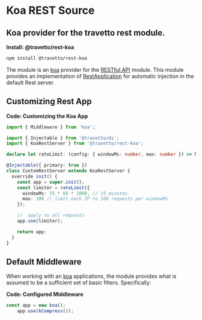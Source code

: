 <!-- This file was generated by @travetto/doc and should not be modified directly -->
<!-- Please modify https://github.com/travetto/travetto/tree/main/module/rest-koa/README.ts and execute "npx trv doc" to rebuild -->
# Koa REST Source
## Koa provider for the travetto rest module.

**Install: @travetto/rest-koa**
```bash
npm install @travetto/rest-koa
```

The module is an [koa](https://koajs.com/) provider for the [RESTful API](module/rest#readme "Declarative api for RESTful APIs with support for the dependency injection module.") module.  This module provides an implementation of [RestApplication](https://github.com/travetto/travetto/tree/main/module/rest/src/application/rest.ts#L21) for automatic injection in the default Rest server.

## Customizing Rest App

**Code: Customizing the Koa App**
```typescript
import { Middleware } from 'koa';

import { Injectable } from '@travetto/di';
import { KoaRestServer } from '@travetto/rest-koa';

declare let rateLimit: (config: { windowMs: number, max: number }) => Middleware;

@Injectable({ primary: true })
class CustomRestServer extends KoaRestServer {
  override init() {
    const app = super.init();
    const limiter = rateLimit({
      windowMs: 15 * 60 * 1000, // 15 minutes
      max: 100 // limit each IP to 100 requests per windowMs
    });

    //  apply to all requests
    app.use(limiter);

    return app;
  }
}
```

## Default Middleware
When working with an [koa](https://koajs.com/) applications, the module provides what is assumed to be a sufficient set of basic filters. Specifically:

**Code: Configured Middleware**
```typescript
const app = new koa();
    app.use(kCompress());
```
